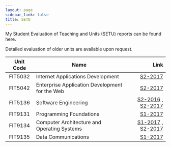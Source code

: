 ```yaml
---
layout: page
sidebar_link: false
title: SETU 
---
```


My Student Evaluation of Teaching and Units (SETU) reports can be found here. 

Detailed evaluation of older units are available upon request.

| Unit Code |                      Name                      |                                                                                                                        Link |
|:---------:|------------------------------------------------|----------------------------------------------------------------------------------------------------------------------------:|
|  FIT5032  |       Internet Applications Development        |                                                                [S2-2017](../assets/setu-reports/FIT5032-S2-2017-Report.pdf) |
|  FIT5042  | Enterprise Application Development for the Web |                                                                [S2-2017](../assets/setu-reports/FIT5042-S2-2017-Report.pdf) |
|  FIT5136  |              Software Engineering              | [S2-2016](../assets/setu-reports/FIT5136-S2-2016-Report.pdf) , [S2-2017](../assets/setu-reports/FIT5136-S2-2017-Report.pdf) |
|  FIT9131  |            Programming Foundations             |                                                                [S1-2017](../assets/setu-reports/FIT9131-S1-2017-Report.pdf) |
|  FIT9134  |  Computer Architecture and Operating Systems   | [S1-2017](../assets/setu-reports/FIT9134-S1-2017-Report.pdf) , [S2-2017](../assets/setu-reports/FIT9134-S2-2017-Report.pdf) |
|  FIT9135  |              Data Communications               |                                                                [S1-2017](../assets/setu-reports/FIT9135-S1-2017-Report.pdf) |

